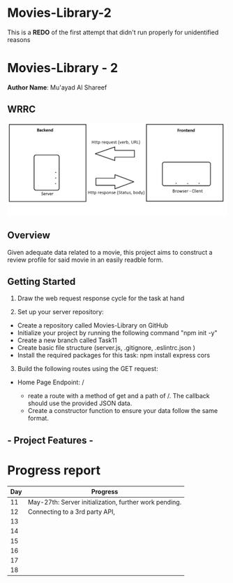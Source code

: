 # Movies-Library-2
This is a **REDO** of the first attempt that didn't run properly for unidentified reasons
# Movies-Library - 2

**Author Name**: Mu'ayad Al Shareef

## WRRC
![WRRC](WRRC.png)

## Overview
Given adequate data related to a movie, this project aims to construct a review profile for said movie in an easily readble form.

## Getting Started
1. Draw the web request response cycle for the task at hand

2. Set up your server repository:

- Create a repository called Movies-Library on GitHub
- Initialize your project by running the following command "npm init -y"
- Create a new branch called Task11
- Create basic file structure (server.js, .gitignore, .eslintrc.json )
- Install the required packages for this task: npm install express cors

3. Build the following routes using the GET request:

- Home Page Endpoint: /

    - reate a route with a method of get and a path of /. The callback should use the provided JSON data.
    - Create a constructor function to ensure your data follow the same format.

## - Project Features -









# Progress report
| Day      | Progress |
| ----------- | ----------- |
| 11      | May-27th: Server initialization, further work pending.       |
|12    | Connecting to a 3rd party API,         |
|13    |         |
|14    |         |
|15    |         |
|16    |         |
|17    |         |
|18    |         |